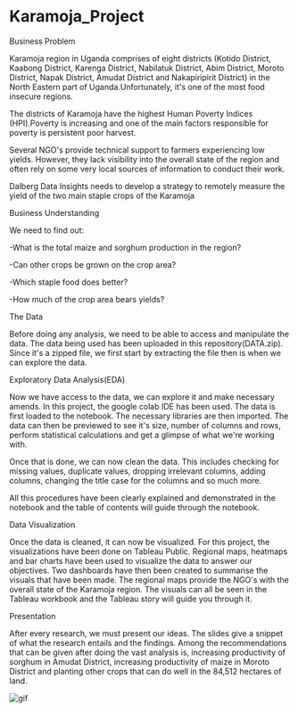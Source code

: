 # Karamoja_Project

Business Problem

Karamoja region in Uganda comprises of eight districts (Kotido District, Kaabong District, Karenga District, Nabilatuk District, Abim District, Moroto District, Napak District, Amudat District and Nakapiripirit District) in the North Eastern part of Uganda.Unfortunately, it's one of the most food insecure regions.

The districts of Karamoja have the highest Human Poverty Indices (HPI).Poverty is increasing and one of the main factors responsible for poverty is persistent poor harvest.

Several NGO's provide technical support to farmers experiencing low yields. However, they lack visibility into the overall state of the region and often rely on some very local sources of information to conduct their work.

Dalberg Data Insights needs to develop a strategy to remotely measure the yield of the two main staple crops of the Karamoja

Business Understanding

We need to find out:

-What is the total maize and sorghum production in the region?

-Can other crops be grown on the crop area?

-Which staple food does better?

-How much of the crop area bears yields?

The Data

Before doing any analysis, we need to be able to access and manipulate the data. The data being used has been uploaded in this repository(DATA.zip). Since it's a zipped file, we first start by extracting the file then is when we can explore the data.

Exploratory Data Analysis(EDA)

Now we have access to the data, we can explore it and make necessary amends. In this project, the google colab IDE has been used. The data is first loaded to the notebook. The necessary libraries are then imported. The data can then be previewed to see it's size, number of columns and rows, perform statistical calculations and get a glimpse of what we're working with.

Once that is done, we can now clean the data. This includes checking for missing values, duplicate values, dropping irrelevant columns, adding columns, changing the title case for the columns and so much more.

All this procedures have been clearly explained and demonstrated in the notebook and the table of contents will guide through the notebook.

Data Visualization

Once the data is cleaned, it can now be visualized. For this project, the visualizations have been done on Tableau Public. Regional maps, heatmaps and bar charts have been used to visualize the data to answer our objectives. Two dashboards have then been created to summarise the visuals that have been made. The regional maps provide the NGO's with the overall state of the Karamoja region. The visuals can all be seen in the Tableau workbook and the Tableau story will guide you through it.

Presentation

After every research, we must present our ideas. The slides give a snippet of what the research entails and the findings. Among the recommendations that can be given after doing the vast analysis is, increasing productivity of sorghum in Amudat District, increasing productivity of maize in Moroto District and planting other crops that can do well in the 84,512 hectares of land.





![gif](https://github.com/user-attachments/assets/a587ef23-4a89-4b7e-ac62-62bec8998c04)

